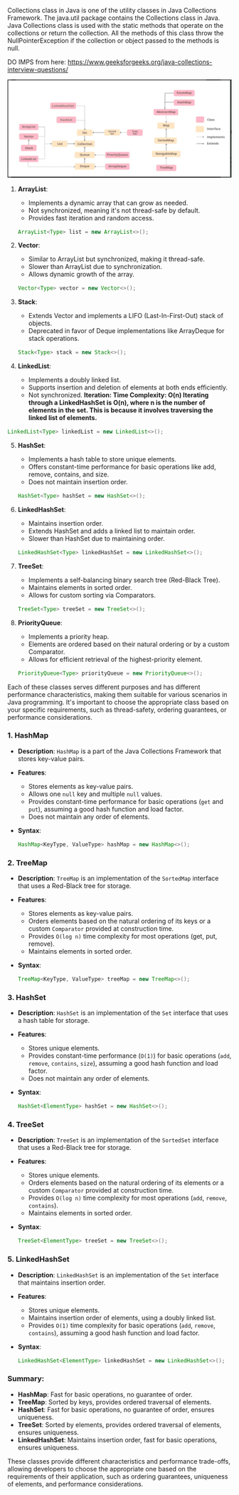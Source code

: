 Collections class in Java is one of the utility classes in Java Collections Framework. The java.util package contains the Collections class in Java. Java Collections class is used with the static methods that operate on the collections or return the collection. All the methods of this class throw the NullPointerException if the collection or object passed to the methods is null.

DO IMPS from here: https://www.geeksforgeeks.org/java-collections-interview-questions/

![alt text](image.png)

1. **ArrayList**:

   - Implements a dynamic array that can grow as needed.
   - Not synchronized, meaning it's not thread-safe by default.
   - Provides fast iteration and random access.

   ```java
   ArrayList<Type> list = new ArrayList<>();
   ```

2. **Vector**:

   - Similar to ArrayList but synchronized, making it thread-safe.
   - Slower than ArrayList due to synchronization.
   - Allows dynamic growth of the array.

   ```java
   Vector<Type> vector = new Vector<>();
   ```

3. **Stack**:

   - Extends Vector and implements a LIFO (Last-In-First-Out) stack of objects.
   - Deprecated in favor of Deque implementations like ArrayDeque for stack operations.

   ```java
   Stack<Type> stack = new Stack<>();
   ```

4. **LinkedList**:

   - Implements a doubly linked list.
   - Supports insertion and deletion of elements at both ends efficiently.
   - Not synchronized.
     **Iteration:
      Time Complexity: O(n)
      Iterating through a LinkedHashSet is O(n), where n is the number of elements in the set. This is because it involves traversing the linked list of elements.**

```java
LinkedList<Type> linkedList = new LinkedList<>();
```

5. **HashSet**:

   - Implements a hash table to store unique elements.
   - Offers constant-time performance for basic operations like add, remove, contains, and size.
   - Does not maintain insertion order.

   ```java
   HashSet<Type> hashSet = new HashSet<>();
   ```

6. **LinkedHashSet**:

   - Maintains insertion order.
   - Extends HashSet and adds a linked list to maintain order.
   - Slower than HashSet due to maintaining order.

   ```java
   LinkedHashSet<Type> linkedHashSet = new LinkedHashSet<>();
   ```

7. **TreeSet**:

   - Implements a self-balancing binary search tree (Red-Black Tree).
   - Maintains elements in sorted order.
   - Allows for custom sorting via Comparators.

   ```java
   TreeSet<Type> treeSet = new TreeSet<>();
   ```

8. **PriorityQueue**:

   - Implements a priority heap.
   - Elements are ordered based on their natural ordering or by a custom Comparator.
   - Allows for efficient retrieval of the highest-priority element.

   ```java
   PriorityQueue<Type> priorityQueue = new PriorityQueue<>();
   ```

Each of these classes serves different purposes and has different performance characteristics, making them suitable for various scenarios in Java programming. It's important to choose the appropriate class based on your specific requirements, such as thread-safety, ordering guarantees, or performance considerations.

### 1. HashMap

- **Description**: `HashMap` is a part of the Java Collections Framework that stores key-value pairs.
- **Features**:

  - Stores elements as key-value pairs.
  - Allows one `null` key and multiple `null` values.
  - Provides constant-time performance for basic operations (`get` and `put`), assuming a good hash function and load factor.
  - Does not maintain any order of elements.

- **Syntax**:
  ```java
  HashMap<KeyType, ValueType> hashMap = new HashMap<>();
  ```

### 2. TreeMap

- **Description**: `TreeMap` is an implementation of the `SortedMap` interface that uses a Red-Black tree for storage.
- **Features**:

  - Stores elements as key-value pairs.
  - Orders elements based on the natural ordering of its keys or a custom `Comparator` provided at construction time.
  - Provides `O(log n)` time complexity for most operations (get, put, remove).
  - Maintains elements in sorted order.

- **Syntax**:
  ```java
  TreeMap<KeyType, ValueType> treeMap = new TreeMap<>();
  ```

### 3. HashSet

- **Description**: `HashSet` is an implementation of the `Set` interface that uses a hash table for storage.
- **Features**:

  - Stores unique elements.
  - Provides constant-time performance (`O(1)`) for basic operations (`add`, `remove`, `contains`, `size`), assuming a good hash function and load factor.
  - Does not maintain any order of elements.

- **Syntax**:
  ```java
  HashSet<ElementType> hashSet = new HashSet<>();
  ```

### 4. TreeSet

- **Description**: `TreeSet` is an implementation of the `SortedSet` interface that uses a Red-Black tree for storage.
- **Features**:

  - Stores unique elements.
  - Orders elements based on the natural ordering of its elements or a custom `Comparator` provided at construction time.
  - Provides `O(log n)` time complexity for most operations (`add`, `remove`, `contains`).
  - Maintains elements in sorted order.

- **Syntax**:
  ```java
  TreeSet<ElementType> treeSet = new TreeSet<>();
  ```

### 5. LinkedHashSet

- **Description**: `LinkedHashSet` is an implementation of the `Set` interface that maintains insertion order.
- **Features**:

  - Stores unique elements.
  - Maintains insertion order of elements, using a doubly linked list.
  - Provides `O(1)` time complexity for basic operations (`add`, `remove`, `contains`), assuming a good hash function and load factor.

- **Syntax**:
  ```java
  LinkedHashSet<ElementType> linkedHashSet = new LinkedHashSet<>();
  ```

### Summary:

- **HashMap**: Fast for basic operations, no guarantee of order.
- **TreeMap**: Sorted by keys, provides ordered traversal of elements.
- **HashSet**: Fast for basic operations, no guarantee of order, ensures uniqueness.
- **TreeSet**: Sorted by elements, provides ordered traversal of elements, ensures uniqueness.
- **LinkedHashSet**: Maintains insertion order, fast for basic operations, ensures uniqueness.

These classes provide different characteristics and performance trade-offs, allowing developers to choose the appropriate one based on the requirements of their application, such as ordering guarantees, uniqueness of elements, and performance considerations.

